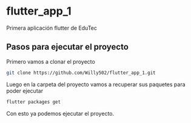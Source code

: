# flutter_app_1

Primera aplicación flutter de EduTec

## Pasos para ejecutar el proyecto

Primero vamos a clonar el proyecto
```bash
git clone https://github.com/Willy502/flutter_app_1.git
```

Luego en la carpeta del proyecto vamos a recuperar sus paquetes para poder ejecutar
```bash
flutter packages get
```

Con esto ya podemos ejecutar el proyecto.